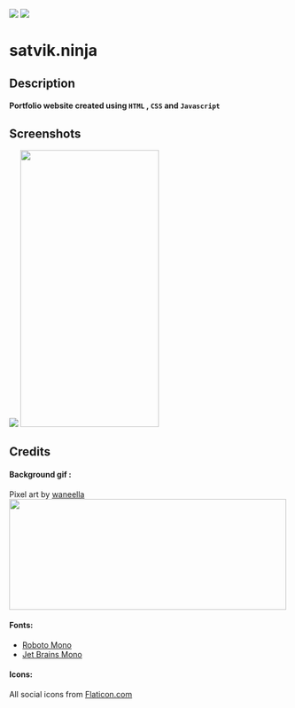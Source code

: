 
![](https://img.shields.io/github/issues/satvikDesktop/satvikDesktop.github.io?color=purple&label=issues&logoColor=black&style=flat-square) 
![](https://img.shields.io/github/forks/satvikDesktop/satvikDesktop.github.io)
# satvik.ninja
## Description
#### Portfolio website created using `HTML` , `CSS` and `Javascript`
## Screenshots

<img src="https://www.linkpicture.com/q/safari-browser-mac-setapp.avif.png" width="" height="" /> 
<img src="https://www.linkpicture.com/q/01screenshot-entire-webpage-ios-e1615988874558.jpg.png" width="250" height="500" />

## Credits 
#### Background gif :
Pixel art by [waneella](https://twitter.com/waneella_)
<br>
<img src="https://user-images.githubusercontent.com/11095731/136881424-89ef97ea-51eb-4910-9d86-9ccd2e77fcf0.gif" width="500" height="200" />


#### Fonts:
- [Roboto Mono](https://fonts.google.com/specimen/Roboto+Mono)
- [Jet Brains Mono ](https://fonts.google.com/specimen/JetBrains+Mono)

#### Icons:
 All social icons from [Flaticon.com](https://www.flaticon.com/)